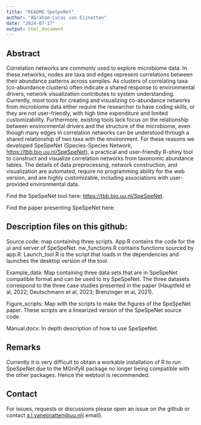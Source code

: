 ```yaml
---
title: "README SpeSpeNet"
author: "Abraham Lucas van Eijnatten"
date: "2024-07-17"
output: html_document
---
```


## Abstract

Correlation networks are commonly used to explore microbiome data. In these networks, nodes are taxa and edges represent correlations between their abundance patterns across samples. As clusters of correlating taxa (co-abundance clusters) often  indicate a shared response to environmental drivers, network visualization contributes to system understanding. Currently, most tools for creating and visualizing co-abundance networks from microbiome data either require the researcher to have coding skills, or they are not user-friendly, with high time expenditure and limited customizability. Furthermore, existing tools lack focus on the relationship between environmental drivers and the structure of the microbiome, even though many edges in correlation networks can be understood through a shared relationship of two taxa with the environment. For these reasons we developed SpeSpeNet (Species-Species Network, https://tbb.bio.uu.nl/SpeSpeNet), a practical and user-friendly R-shiny tool to construct and visualize correlation networks from taxonomic abundance  tables. The details of data preprocessing, network construction, and visualization are automated, require no programming ability for the web version, and are highly customizable, including associations with user-provided environmental data.

Find the SpeSpeNet tool here: https://tbb.bio.uu.nl/SpeSpeNet. 

Find the paper presenting SpeSpeNet here:

## Description files on this github:

Source code: map containing three scripts. App.R contains the code for the ui and server of SpeSpeNet. nw_functions.R contains functions sourced by app.R. Launch_tool.R is the script that loads in the dependencies and launches the desktop version of the tool. 

Example_data: Map containing three data sets that are in SpeSpeNet compatible format and can be used to try SpeSpeNet. The three datasets correspond to the three case studies presented in the paper (Hauptfeld et al, 2022; Deutschmann et al, 2023; Brenzinger et al, 2021).

Figure_scripts: Map with the scripts to make the figures of the SpeSpeNet paper. These scripts are a linearized version of the SpeSpeNet source code.

Manual.docx: In depth description of how to use SpeSpeNet.  

## Remarks

Currently it is very difficult to obtain a workable installation of R to run SpeSpeNet due to the MGnifyR package no longer being compatible with the other packages. Hence the webtool is recommended.

## Contact

For issues, requests or discussions please open an issue on the github or contact [a.l.vaneijnatten\@uu.nl](mailto:a.l.vaneijnatten@uu.nl){.email}.
